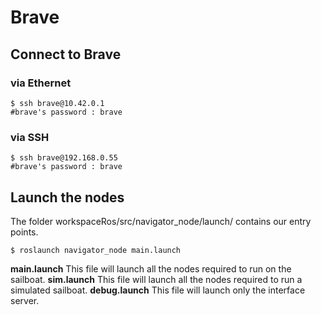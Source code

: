 # Brave

## Connect to Brave 

### via Ethernet
 ```shell
 $ ssh brave@10.42.0.1
 #brave's password : brave
 ```
 ### via SSH
 ```shell
 $ ssh brave@192.168.0.55
 #brave's password : brave
 ```

 ## Launch the nodes
 The folder workspaceRos/src/navigator_node/launch/ contains our entry points.
  ```shell
 $ roslaunch navigator_node main.launch
 ```
 
 **main.launch**
 This file will launch all the nodes required to run on the sailboat.
 **sim.launch**
 This file will launch all the nodes required to run a simulated sailboat.
  **debug.launch**
 This file will launch only the interface server.
